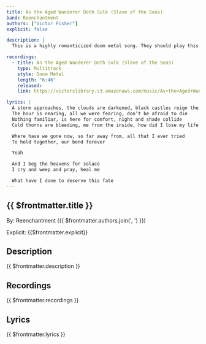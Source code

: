 ```yaml
---
title: As the Aged Wanderer Doth Sulk (Slave of the Seas)
band: Reenchantment
authors: ["Victor Fisher"]
explicit: false

description: |
  This is a highly romanticized doom metal song. They should play this at the opera.

recordings:
  - title: As the Aged Wanderer Doth Sulk (Slave of the Seas)
    type: Multitrack  
    style: Doom Metal
    length: "6:46"
    released: 
    link: https://victorslibrary.s3.amazonaws.com/music/As+the+Aged+Wanderer+Doth+Sulk+(Slave+of+the+Seas)/As+the+Aged+Wanderer+Doth+Sulk+(Slave+of+the+Seas).mp3

lyrics: |
  A storm approaches, the clouds are darkened, black castles reign the sky
  The hour is nearing, all we were fearing, don’t be afraid to die
  Nothing familiar, is here for comfort, night and shade collide
  Cold thorns are bleeding, me from the inside, how did I lose my life

  Where have we gone now, so far away from, all that I ever tried
  To hold together, our bond forever

  Yeah

  And I beg the heavens for solace
  I cry and weep and pray, heal me

  What have I done to deserve this fate
---
```


## {{ $frontmatter.title }}

By: <g-link to="/band/reenchantment">Reenchantment</g-link> ({{ $frontmatter.authors.join(', ') }})

Explicit: {{$frontmatter.explicit}}

## Description

<vue-markdown>{{ $frontmatter.description }}</vue-markdown>

## Recordings

{{ $frontmatter.recordings }}

## Lyrics

<vue-markdown>{{ $frontmatter.lyrics }}</vue-markdown>
